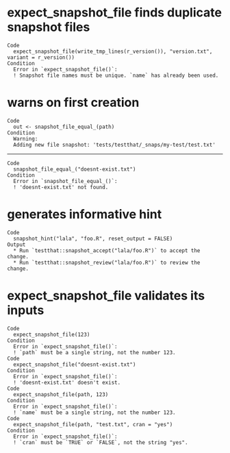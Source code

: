 # expect_snapshot_file finds duplicate snapshot files

    Code
      expect_snapshot_file(write_tmp_lines(r_version()), "version.txt", variant = r_version())
    Condition
      Error in `expect_snapshot_file()`:
      ! Snapshot file names must be unique. `name` has already been used.

# warns on first creation

    Code
      out <- snapshot_file_equal_(path)
    Condition
      Warning:
      Adding new file snapshot: 'tests/testthat/_snaps/my-test/test.txt'

---

    Code
      snapshot_file_equal_("doesnt-exist.txt")
    Condition
      Error in `snapshot_file_equal_()`:
      ! 'doesnt-exist.txt' not found.

# generates informative hint

    Code
      snapshot_hint("lala", "foo.R", reset_output = FALSE)
    Output
      * Run `testthat::snapshot_accept("lala/foo.R")` to accept the change.
      * Run `testthat::snapshot_review("lala/foo.R")` to review the change.

# expect_snapshot_file validates its inputs

    Code
      expect_snapshot_file(123)
    Condition
      Error in `expect_snapshot_file()`:
      ! `path` must be a single string, not the number 123.
    Code
      expect_snapshot_file("doesnt-exist.txt")
    Condition
      Error in `expect_snapshot_file()`:
      ! 'doesnt-exist.txt' doesn't exist.
    Code
      expect_snapshot_file(path, 123)
    Condition
      Error in `expect_snapshot_file()`:
      ! `name` must be a single string, not the number 123.
    Code
      expect_snapshot_file(path, "test.txt", cran = "yes")
    Condition
      Error in `expect_snapshot_file()`:
      ! `cran` must be `TRUE` or `FALSE`, not the string "yes".

